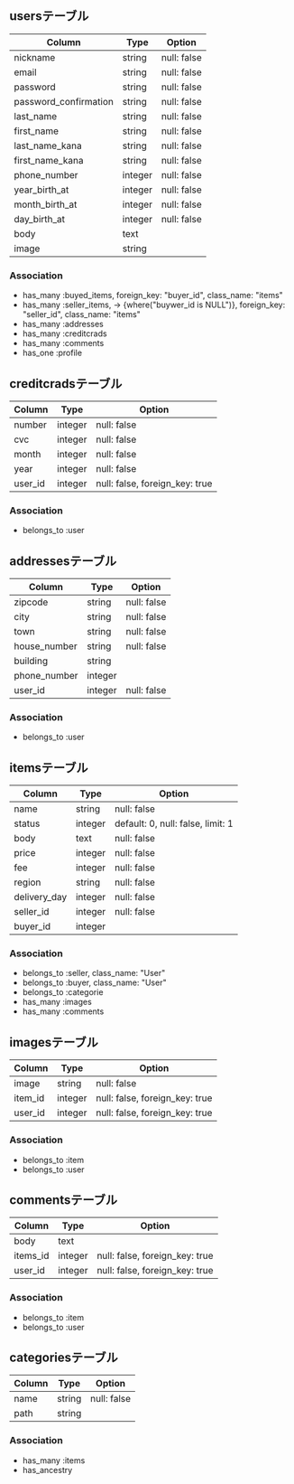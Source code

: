 ## usersテーブル
|Column|Type|Option|
|------|----|------|
|nickname|string|null: false|
|email|string|null: false|
|password|string|null: false|
|password_confirmation|string|null: false|
|last_name|string|null: false|
|first_name|string|null: false|
|last_name_kana|string|null: false|
|first_name_kana|string|null: false|
|phone_number|integer|null: false|
|year_birth_at|integer|null: false|
|month_birth_at|integer|null: false|
|day_birth_at|integer|null: false|
|body|text||
|image|string||
### Association
- has_many :buyed_items, foreign_key: "buyer_id", class_name: "items"
- has_many :seller_items, -> {where("buywer_id is NULL")},
foreign_key: "seller_id", class_name: "items"
- has_many :addresses
- has_many :creditcrads
- has_many :comments
- has_one :profile

## creditcradsテーブル
|Column|Type|Option|
|------|----|------|
|number|integer|null: false|
|cvc|integer|null: false|
|month|integer|null: false|
|year|integer|null: false|
|user_id|integer|null: false, foreign_key: true|
### Association
- belongs_to :user

## addressesテーブル
|Column|Type|Option|
|------|----|------|
|zipcode|string|null: false|
|city|string|null: false|
|town|string|null: false|
|house_number|string|null: false|
|building|string||
|phone_number|integer||
|user_id|integer|null: false|
### Association
- belongs_to :user

## itemsテーブル
|Column|Type|Option|
|------|----|------|
|name|string|null: false|
|status|integer|default: 0, null: false, limit: 1|
|body|text|null: false|
|price|integer|null: false|
|fee|integer|null: false|
|region|string|null: false|
|delivery_day|integer|null: false|
|seller_id|integer|null: false|
|buyer_id|integer||
### Association
- belongs_to :seller, class_name: "User"
- belongs_to :buyer, class_name: "User"
- belongs_to :categorie
- has_many :images
- has_many :comments

## imagesテーブル
|Column|Type|Option|
|------|----|------|
|image|string|null: false|
|item_id|integer|null: false, foreign_key: true|
|user_id|integer|null: false, foreign_key: true|
### Association
- belongs_to :item
- belongs_to :user

## commentsテーブル
|Column|Type|Option|
|------|----|------|
|body|text||
|items_id|integer|null: false, foreign_key: true|
|user_id|integer|null: false, foreign_key: true|
### Association
- belongs_to :item
- belongs_to :user

## categoriesテーブル 
|Column|Type|Option|
|------|----|------|
|name|string|null: false|
|path|string||
### Association
- has_many :items
- has_ancestry